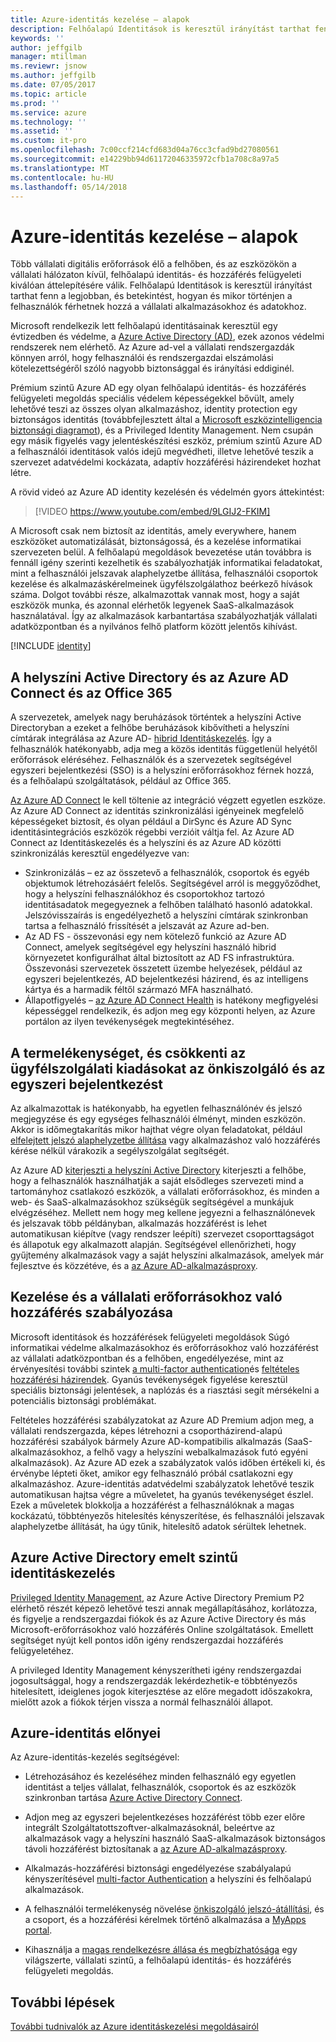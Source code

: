 ```yaml
---
title: Azure-identitás kezelése – alapok
description: Felhőalapú Identitások is keresztül irányítást tarthat fenn a legjobban, és betekintést, hogyan és mikor történjen a felhasználók férhetnek hozzá a vállalati alkalmazásokhoz és adatokhoz.
keywords: ''
author: jeffgilb
manager: mtillman
ms.reviewr: jsnow
ms.author: jeffgilb
ms.date: 07/05/2017
ms.topic: article
ms.prod: ''
ms.service: azure
ms.technology: ''
ms.assetid: ''
ms.custom: it-pro
ms.openlocfilehash: 7c00ccf214cfd683d04a76cc3cfad9bd27080561
ms.sourcegitcommit: e14229bb94d61172046335972cfb1a708c8a97a5
ms.translationtype: MT
ms.contentlocale: hu-HU
ms.lasthandoff: 05/14/2018
---
```

# <a name="fundamentals-of-azure-identity-management"></a>Azure-identitás kezelése – alapok

Több vállalati digitális erőforrások élő a felhőben, és az eszközökön a vállalati hálózaton kívül, felhőalapú identitás- és hozzáférés felügyeleti kiválóan áttelepítésére válik. Felhőalapú Identitások is keresztül irányítást tarthat fenn a legjobban, és betekintést, hogyan és mikor történjen a felhasználók férhetnek hozzá a vállalati alkalmazásokhoz és adatokhoz.

Microsoft rendelkezik lett felhőalapú identitásainak keresztül egy évtizedben és védelme, a [Azure Active Directory (AD)](active-directory-whatis.md), ezek azonos védelmi rendszerek nem elérhető. Az Azure ad-vel a vállalati rendszergazdák könnyen arról, hogy felhasználói és rendszergazdai elszámolási kötelezettségéről szóló nagyobb biztonsággal és irányítási eddiginél.

Prémium szintű Azure AD egy olyan felhőalapú identitás- és hozzáférés felügyeleti megoldás speciális védelem képességekkel bővült, amely lehetővé teszi az összes olyan alkalmazáshoz, identity protection egy biztonságos identitás (továbbfejlesztett által a [Microsoft eszközintelligencia biztonsági diagramot](https://www.microsoft.com/en-us/security/intelligence)), és a Privileged Identity Management. Nem csupán egy másik figyelés vagy jelentéskészítési eszköz, prémium szintű Azure AD a felhasználói identitások valós idejű megvédheti, illetve lehetővé teszik a szervezet adatvédelmi kockázata, adaptív hozzáférési házirendeket hozhat létre.

A rövid videó az Azure AD identity kezelésén és védelmén gyors áttekintést:
>[!VIDEO https://www.youtube.com/embed/9LGIJ2-FKIM]

A Microsoft csak nem biztosít az identitás, amely everywhere, hanem eszközöket automatizálását, biztonságossá, és a kezelése informatikai szervezeten belül. A felhőalapú megoldások bevezetése után továbbra is fennáll igény szerinti kezelhetik és szabályozhatják informatikai feladatokat, mint a felhasználói jelszavak alaphelyzetbe állítása, felhasználói csoportok kezelése és alkalmazáskérelmeinek ügyfélszolgálathoz beérkező hívások száma. Dolgot további része, alkalmazottak vannak most, hogy a saját eszközök munka, és azonnal elérhetők legyenek SaaS-alkalmazások használatával. Így az alkalmazások karbantartása szabályozhatják vállalati adatközpontban és a nyilvános felhő platform között jelentős kihívást.

[!INCLUDE [identity](../../includes/azure-ad-licenses.md)]

## <a name="connect-on-premises-active-directory-with-azure-ad-and-office-365"></a>A helyszíni Active Directory és az Azure AD Connect és az Office 365
A szervezetek, amelyek nagy beruházások történtek a helyszíni Active Directoryban a ezeket a felhőbe beruházások kibővítheti a helyszíni címtárak integrálása az Azure AD- [hibrid Identitáskezelés](https://docs.microsoft.com/azure/active-directory/active-directory-hybrid-identity-design-considerations-overview). Így a felhasználók hatékonyabb, adja meg a közös identitás függetlenül helyétől erőforrások eléréséhez. Felhasználók és a szervezetek segítségével egyszeri bejelentkezési (SSO) is a helyszíni erőforrásokhoz férnek hozzá, és a felhőalapú szolgáltatások, például az Office 365.

[Az Azure AD Connect](https://docs.microsoft.com/azure/active-directory/connect/active-directory-aadconnect) le kell töltenie az integráció végzett egyetlen eszköze. Az Azure AD Connect az identitás szinkronizálási igényeinek megfelelő képességeket biztosít, és olyan például a DirSync és Azure AD Sync identitásintegrációs eszközök régebbi verzióit váltja fel. Az Azure AD Connect az Identitáskezelés és a helyszíni és az Azure AD közötti szinkronizálás keresztül engedélyezve van:

- Szinkronizálás – ez az összetevő a felhasználók, csoportok és egyéb objektumok létrehozásáért felelős. Segítségével arról is meggyőződhet, hogy a helyszíni felhasználókhoz és csoportokhoz tartozó identitásadatok megegyeznek a felhőben található hasonló adatokkal. Jelszóvisszaírás is engedélyezhető a helyszíni címtárak szinkronban tartsa a felhasználó frissítését a jelszavát az Azure ad-ben.
- Az AD FS - összevonási egy nem kötelező funkció az Azure AD Connect, amelyek segítségével egy helyszíni használó hibrid környezetet konfigurálhat által biztosított az AD FS infrastruktúra. Összevonási szervezetek összetett üzembe helyezések, például az egyszeri bejelentkezés, AD bejelentkezési házirend, és az intelligens kártya és a harmadik féltől származó MFA használható.
- Állapotfigyelés – [az Azure AD Connect Health](https://docs.microsoft.com/azure/active-directory/connect-health/active-directory-aadconnect-health) is hatékony megfigyelési képességgel rendelkezik, és adjon meg egy központi helyen, az Azure portálon az ilyen tevékenységek megtekintéséhez.

## <a name="increase-productivity-and-reduce-helpdesk-costs-with-self-service-and-single-sign-on-experiences"></a>A termelékenységet, és csökkenti az ügyfélszolgálati kiadásokat az önkiszolgáló és az egyszeri bejelentkezést

Az alkalmazottak is hatékonyabb, ha egyetlen felhasználónév és jelszó megjegyzése és egy egységes felhasználói élményt, minden eszközön. Akkor is időmegtakarítás mikor hajthat végre olyan feladatokat, például [elfelejtett jelszó alaphelyzetbe állítása](https://docs.microsoft.com/azure/active-directory/active-directory-passwords) vagy alkalmazáshoz való hozzáférés kérése nélkül várakozik a segélyszolgálat segítségét.

Az Azure AD [kiterjeszti a helyszíni Active Directory](https://docs.microsoft.com/azure/active-directory/connect/active-directory-aadconnect) kiterjeszti a felhőbe, hogy a felhasználók használhatják a saját elsődleges szervezeti mind a tartományhoz csatlakozó eszközök, a vállalati erőforrásokhoz, és minden a web- és SaaS-alkalmazásokhoz szükségük segítségével a munkájuk elvégzéséhez. Mellett nem hogy meg kellene jegyezni a felhasználónevek és jelszavak több példányban, alkalmazás hozzáférést is lehet automatikusan kiépítve (vagy rendszer leépíti) szervezet csoporttagságot és állapotuk egy alkalmazott alapján. Segítségével ellenőrizheti, hogy gyűjtemény alkalmazások vagy a saját helyszíni alkalmazások, amelyek már fejlesztve és közzétéve, és a [az Azure AD-alkalmazásproxy](https://docs.microsoft.com/azure/active-directory/active-directory-application-proxy-get-started).

## <a name="manage-and-control-access-to-corporate-resources"></a>Kezelése és a vállalati erőforrásokhoz való hozzáférés szabályozása
Microsoft identitások és hozzáférések felügyeleti megoldások Súgó informatikai védelme alkalmazásokhoz és erőforrásokhoz való hozzáférést az vállalati adatközpontban és a felhőben, engedélyezése, mint az érvényesítési további szintek [a multi-factor authentication](https://docs.microsoft.com/azure/multi-factor-authentication/multi-factor-authentication-whats-next)és [feltételes hozzáférési házirendek](https://docs.microsoft.com/azure/active-directory/active-directory-conditional-access-azure-portal). Gyanús tevékenységek figyelése keresztül speciális biztonsági jelentések, a naplózás és a riasztási segít mérsékelni a potenciális biztonsági problémákat.

Feltételes hozzáférési szabályzatokat az Azure AD Premium adjon meg, a vállalati rendszergazda, képes létrehozni a csoportházirend-alapú hozzáférési szabályok bármely Azure AD-kompatibilis alkalmazás (SaaS-alkalmazásokhoz, a felhő vagy a helyszíni webalkalmazások futó egyéni alkalmazások). Az Azure AD ezek a szabályzatok valós időben értékeli ki, és érvénybe lépteti őket, amikor egy felhasználó próbál csatlakozni egy alkalmazáshoz. Azure-identitás adatvédelmi szabályzatok lehetővé teszik automatikusan hajtsa végre a műveletet, ha gyanús tevékenységet észlel. Ezek a műveletek blokkolja a hozzáférést a felhasználóknak a magas kockázatú, többtényezős hitelesítés kényszerítése, és felhasználói jelszavak alaphelyzetbe állítását, ha úgy tűnik, hitelesítő adatok sérültek lehetnek.


## <a name="azure-active-directory-privileged-identity-management"></a>Azure Active Directory emelt szintű identitáskezelés

[Privileged Identity Management](https://docs.microsoft.com/azure/active-directory/active-directory-privileged-identity-management-getting-started), az Azure Active Directory Premium P2 elérhető részét képező lehetővé teszi annak megállapításához, korlátozza, és figyelje a rendszergazdai fiókok és az Azure Active Directory és más Microsoft-erőforrásokhoz való hozzáférés Online szolgáltatások. Emellett segítséget nyújt kell pontos időn igény rendszergazdai hozzáférés felügyeletéhez.

A privileged Identity Management kényszerítheti igény rendszergazdai jogosultsággal, hogy a rendszergazdák lekérdezhetik-e többtényezős hitelesített, ideiglenes jogok kiterjesztése az előre megadott időszakokra, mielőtt azok a fiókok térjen vissza a normál felhasználói állapot.

## <a name="benefits-of-azure-identity"></a>Azure-identitás előnyei

Az Azure-identitás-kezelés segítségével:

-   Létrehozásához és kezeléséhez minden felhasználó egy egyetlen identitást a teljes vállalat, felhasználók, csoportok és az eszközök szinkronban tartása [Azure Active Directory Connect](https://docs.microsoft.com/azure/active-directory/connect/active-directory-aadconnect).

-   Adjon meg az egyszeri bejelentkezéses hozzáférést több ezer előre integrált Szolgáltatottszoftver-alkalmazásoknál, beleértve az alkalmazások vagy a helyszíni használó SaaS-alkalmazások biztonságos távoli hozzáférést biztosítanak a [az Azure AD-alkalmazásproxy](https://docs.microsoft.com/azure/active-directory/active-directory-application-proxy-get-started).

-   Alkalmazás-hozzáférési biztonsági engedélyezése szabályalapú kényszerítésével [multi-factor Authentication](https://docs.microsoft.com/azure/multi-factor-authentication/multi-factor-authentication-whats-next) a helyszíni és felhőalapú alkalmazások.

-   A felhasználói termelékenység növelése [önkiszolgáló jelszó-átállítási](https://docs.microsoft.com/azure/active-directory/active-directory-passwords), és a csoport, és a hozzáférési kérelmek történő alkalmazása a [MyApps portal](https://docs.microsoft.com/azure/active-directory/active-directory-saas-access-panel-user-help).

-   Kihasználja a [magas rendelkezésre állása és megbízhatósága](https://docs.microsoft.com/azure/architecture/resiliency/high-availability-azure-applications) egy világszerte, vállalati szintű, a felhőalapú identitás- és hozzáférés felügyeleti megoldás.

## <a name="next-steps"></a>További lépések
[További tudnivalók az Azure identitáskezelési megoldásairól](https://docs.microsoft.com/azure/active-directory/understand-azure-identity-solutions)